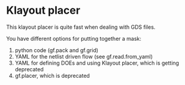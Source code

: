 # Klayout placer

This klayout placer is quite fast when dealing with GDS files.

You have different options for putting together a mask:

1. python code (gf.pack and gf.grid)
2. YAML for the netlist driven flow (see gf.read.from_yaml)
3. YAML for defining DOEs and using Klayout placer, which is getting deprecated
4. gf.placer, which is deprecated
